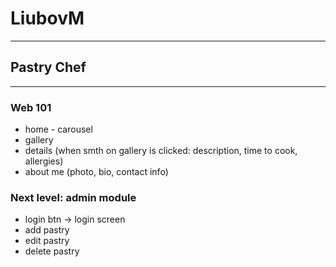 # LiubovM

----

## Pastry Chef

---

### Web 101
- home - carousel
- gallery
- details (when smth on gallery is clicked: description, time to cook, allergies)
- about me (photo, bio, contact info)

### Next level: admin module
- login btn -> login screen
- add pastry
- edit pastry
- delete pastry  
    